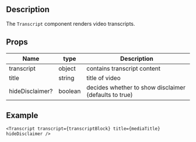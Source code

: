 ## Description

The `Transcript` component renders video transcripts.

## Props

| Name            | type    | Description                                           |
| --------------- | ------- | ----------------------------------------------------- |
| transcript      | object  | contains transcript content                           |
| title           | string  | title of video                                        |
| hideDisclaimer? | boolean | decides whether to show disclaimer (defaults to true) |

## Example

```tsx
<Transcript transcript={transcriptBlock} title={mediaTitle} hideDisclaimer />
```
